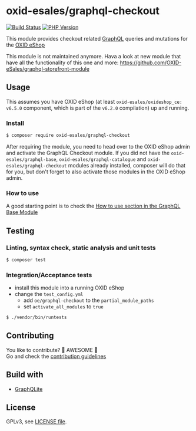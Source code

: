 # oxid-esales/graphql-checkout

[![Build Status](https://travis-ci.com/OXID-eSales/graphql-checkout-module.svg?branch=master)](https://travis-ci.com/OXID-eSales/graphql-checkout-module)
[![PHP Version](https://flat.badgen.net/packagist/php/OXID-eSales/graphql-checkout/?cache=300&scale=1.1)](https://github.com/oxid-esales/graphql-checkout-module)

This module provides checkout related [GraphQL](https://www.graphql.org) queries and mutations for the [OXID eShop](https://www.oxid-esales.com/)

This module is not maintained anymore. Hava a look at new module that have all the functionality of this one and more: https://github.com/OXID-eSales/graphql-storefront-module

## Usage

This assumes you have OXID eShop (at least `oxid-esales/oxideshop_ce: v6.5.0` component, which is part of the `v6.2.0` compilation) up and running.

### Install

```bash
$ composer require oxid-esales/graphql-checkout
```

After requiring the module, you need to head over to the OXID eShop admin and activate the GraphQL Checkout module. If
you did not have the `oxid-esales/graphql-base`, `oxid-esales/graphql-catalogue` and `oxid-esales/graphql-checkout` modules already installed, composer
will do that for you, but don't forget to also activate those modules in the OXID eShop admin.

### How to use

A good starting point is to check the [How to use section in the GraphQL Base Module](https://github.com/OXID-eSales/graphql-base-module/#how-to-use)

## Testing

### Linting, syntax check, static analysis and unit tests

```bash
$ composer test
```

### Integration/Acceptance tests

- install this module into a running OXID eShop
- change the `test_config.yml`
  - add `oe/graphql-checkout` to the `partial_module_paths`
  - set `activate_all_modules` to `true`

```bash
$ ./vendor/bin/runtests
```

## Contributing

You like to contribute? 🙌 AWESOME 🙌\
Go and check the [contribution guidelines](CONTRIBUTING.md)

## Build with

- [GraphQLite](https://graphqlite.thecodingmachine.io/)

## License

GPLv3, see [LICENSE file](LICENSE).
